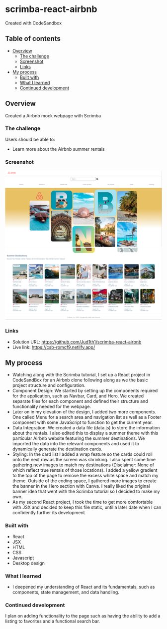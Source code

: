 # scrimba-react-airbnb
Created with CodeSandbox

## Table of contents

- [Overview](#overview)
  - [The challenge](#the-challenge)
  - [Screenshot](#screenshot)
  - [Links](#links)
- [My process](#my-process)
  - [Built with](#built-with)
  - [What I learned](#what-i-learned)
  - [Continued development](#continued-development)


## Overview
Created a Airbnb mock webpage with Scrimba

### The challenge

Users should be able to:

- Learn more about the Airbnb summer rentals


### Screenshot

![](./Screenshot.a.png)
![](./Screenshot.b.png)

### Links

- Solution URL: https://github.com/Jud1th1/scrimba-react-airbnb
- Live link: https://csb-romcf9.netlify.app/

## My process

-	Watching along with the Scrimba tutorial, I set up a React project in CodeSandBox for an Airbnb clone following along as we the basic project structure and configuration.
-	Component Design: We started by setting up the components required for the application, such as Navbar, Card, and Hero. We created separate files for each component and defined their structure and functionality needed for the webpage.
-	Later on in my elevation of the design, I added two more components. One called Menu for a search area and navigation list as well as a Footer component with some JavaScript to function to get the current year.
-	Data Integration: We created a data file (data.js) to store the information about the rentals. I also edited this to display a summer theme with this particular Airbnb website featuring the summer destinations. We imported the data into the relevant components and used it to dynamically generate the destination cards.
-	Styling: In the card list I added a wrap feature so the cards could roll onto the next row as the screen was shrinking. I also spent some time gathering new images to match my destinations (Disclaimer: None of which reflect true rentals of those locations). I added a yellow gradient to the top of the page to remove the excess white space and match my theme. Outside of the coding space, I gathered more images to create the banner in the Hero section with Canva. I really liked the original banner idea that went with the Scrimba tutorial so I decided to make my own.
-	As my second React project, I took the time to get more comfortable with JSX and  decided to keep this file static, until a later date when I can confidently further its development


### Built with

- React
- JSX
- HTML
- CSS
- Javascript
- Desktop design


### What I learned

-	 I deepened my understanding of React and its fundamentals, such as components, state management, and data handling. 


### Continued development

I plan on adding functionality to the page such as having the ability to add a listing to favorites and a functional search bar. 
